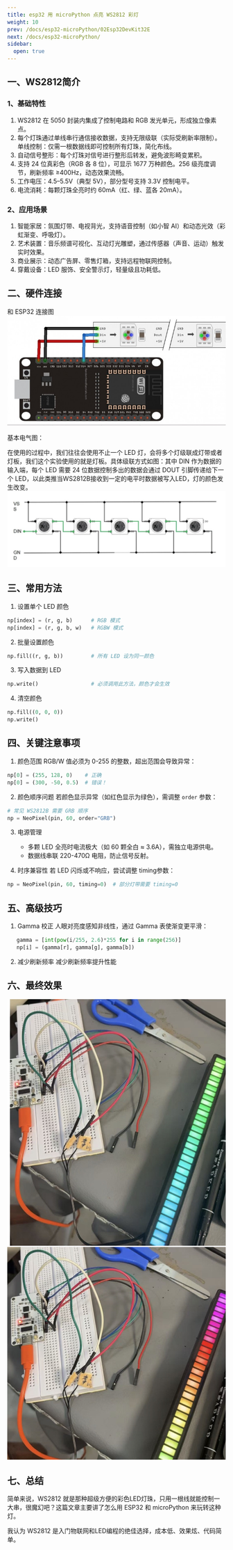 ```yaml
---
title: esp32 用 microPython 点亮 WS2812 彩灯 
weight: 10
prev: /docs/esp32-microPython/02Esp32DevKit32E
next: /docs/esp32-microPython/
sidebar:
  open: true
---
```


## 一、WS2812简介
### 1、基础特性​
1. WS2812 在 5050 封装内集成了控制电路和 RGB 发光单元，形成独立像素点。
2. 每个灯珠通过单线串行通信接收数据，支持无限级联（实际受刷新率限制）。​单线控制​：仅需一根数据线即可控制所有灯珠，简化布线。
3. ​自动信号整形​：每个灯珠对信号进行整形后转发，避免波形畸变累积。
4. 支持 24 位真彩色（RGB 各 8 位），可显示 1677 万种颜色。256 级亮度调节，刷新频率 ≥400Hz，动态效果流畅。
5. ​工作电压​：4.5–5.5V（典型 5V），部分型号支持 3.3V 控制电平。
6. ​电流消耗​：每颗灯珠全亮时约 60mA（红、绿、蓝各 20mA）。

### 2、应用场景​
1. ​智能家居：氛围灯带、电视背光，支持语音控制（如小智 AI）和动态光效（彩虹渐变、呼吸灯）。
2. ​艺术装置​：音乐频谱可视化、互动灯光雕塑，通过传感器（声音、运动）触发实时效果。
3. ​商业展示​：动态广告屏、零售灯箱，支持远程物联网控制。
4. ​穿戴设备​：LED 服饰、安全警示灯，轻量级且功耗低。

## 二、硬件连接
和 ESP32 连接图
![](10-imgs/2.jpg)

基本电气图：

在使用的过程中，我们往往会使用不止一个 LED 灯，会将多个灯级联成灯带或者灯板，我们这个实验使用的就是灯板。具体级联方式如图：其中 DIN 作为数据的输入端，每个 LED 需要 24 位数据控制多出的数据会通过 DOUT 引脚传递给下一个 LED，以此类推当WS2812B接收到一定的电平时数据被写入LED，灯的颜色发生改变。
![](10-imgs/1.jpg)

## 三、常用方法
1. 设置单个 LED 颜色
``` python
np[index] = (r, g, b)      # RGB 模式
np[index] = (r, g, b, w)   # RGBW 模式
```
2. 批量设置颜色
``` python
np.fill((r, g, b))         # 所有 LED 设为同一颜色
```
3. 写入数据到 LED
``` python
np.write()                 # 必须调用此方法，颜色才会生效
```
4. 清空颜色
``` python
np.fill((0, 0, 0))
np.write()
```
## 四、关键注意事项
1. 颜色范围
   RGB/W 值必须为 0-255 的整数，超出范围会导致异常：
``` python
np[0] = (255, 128, 0)    # 正确
np[0] = (300, -50, 0.5)  # 错误！
```

2. 颜色顺序问题 
   若颜色显示异常（如红色显示为绿色），需调整 `order` 参数：
   
``` python
# 常见 WS2812B 需要 GRB 顺序
np = NeoPixel(pin, 60, order="GRB")
```
   
3. 电源管理
   - 多颗 LED 全亮时电流极大（如 60 颗全白 ≈ 3.6A），需独立电源供电。
   - 数据线串联  220-470Ω 电阻，防止信号反射。

4. 时序兼容性
   若 LED 闪烁或不响应，尝试调整 timing参数：
``` python
np = NeoPixel(pin, 60, timing=0)  # 部分灯带需要 timing=0
```
## 五、高级技巧
1. Gamma 校正
   人眼对亮度感知非线性，通过 Gamma 表使渐变更平滑：
``` python
   gamma = [int(pow(i/255, 2.6)*255 for i in range(256)]
   np[i] = (gamma[r], gamma[g], gamma[b])
```
2. 减少刷新频率
   减少刷新频率提升性能

## 六、最终效果
![](10-imgs/3.jpg)
![](10-imgs/4.jpg)

## 七、总结
简单来说，WS2812 就是那种超级方便的彩色LED灯珠，只用一根线就能控制一大串，很魔幻吧？这篇文章主要讲了怎么用 ESP32 和 microPython 来玩转这种灯。

我认为 WS2812 是入门物联网和LED编程的绝佳选择，成本低、效果炫、代码简单。
